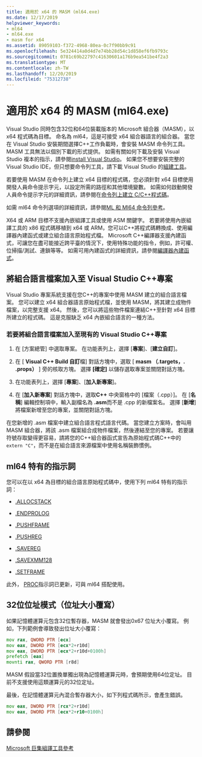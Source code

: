 ```yaml
---
title: 適用於 x64 的 MASM (ml64.exe)
ms.date: 12/17/2019
helpviewer_keywords:
- ml64
- ml64.exe
- masm for x64
ms.assetid: 89059103-f372-4968-80ea-0c7f90bb9c91
ms.openlocfilehash: 5e324414a0d4d7e74bb28d54c1d858ef6fb9793c
ms.sourcegitcommit: 0781c69b22797c41630601a176b9ea541be4f2a3
ms.translationtype: MT
ms.contentlocale: zh-TW
ms.lasthandoff: 12/20/2019
ms.locfileid: "75312738"
---
```

# <a name="masm-for-x64-ml64exe"></a>適用於 x64 的 MASM (ml64.exe)

Visual Studio 同時包含32位和64位裝載版本的 Microsoft 組合器（MASM），以 x64 程式碼為目標。 命名為 ml64，這是可接受 x64 組合器語言的組合器。 當您在 Visual Studio 安裝期間選擇C++工作負載時，會安裝 MASM 命令列工具。 MASM 工具無法以個別下載的形式提供。 如需有關如何下載及安裝 Visual Studio 複本的指示，請參閱[install Visual Studio](/visualstudio/install/install-visual-studio)。 如果您不想要安裝完整的 Visual Studio IDE，但只想要命令列工具，請下載 Visual Studio 的[組建工具](https://visualstudio.microsoft.com/downloads/#build-tools-for-visual-studio-2019)。

若要使用 MASM 在命令列上建立 x64 目標的程式碼，您必須針對 x64 目標使用開發人員命令提示字元，以設定所需的路徑和其他環境變數。 如需如何啟動開發人員命令提示字元的詳細資訊，請參閱在[命令列上建立 C/C++程式碼](../../build/building-on-the-command-line.md)。

如需 ml64 命令列選項的詳細資訊，請參閱[ML 和 Ml64 命令列參考](ml-and-ml64-command-line-reference.md)。

X64 或 ARM 目標不支援內嵌組譯工具或使用 ASM 關鍵字。 若要將使用內嵌組譯工具的 x86 程式碼移植到 x64 或 ARM，您可以C++將程式碼轉換成、使用編譯器內建函式或建立組合語言原始程式檔。 Microsoft C++編譯器支援內建函式，可讓您在盡可能接近跨平臺的情況下，使用特殊功能的指令，例如，許可權、位掃描/測試、連鎖等等。 如需可用內建函式的詳細資訊，請參閱[編譯器內建函式](../../intrinsics/compiler-intrinsics.md)。

## <a name="add-an-assembler-language-file-to-a-visual-studio-c-project"></a>將組合語言檔案加入至 Visual Studio C++專案

Visual Studio 專案系統支援在您C++的專案中使用 MASM 建立的組合語言檔案。 您可以建立 x64 組合器語言原始程式檔，並使用 MASM，將其建立成物件檔案，以完整支援 x64。 然後，您可以將這些物件檔案連結C++至針對 x64 目標所建立的程式碼。 這是克服缺乏 x64 內嵌組合語言的一種方法。

### <a name="to-add-an-assembler-language-file-to-an-existing-visual-studio-c-project"></a>若要將組合語言檔案加入至現有的 Visual Studio C++專案

1. 在 [方案總管] 中選取專案。 在功能表列上，選擇 [**專案**]、[**建立自訂**]。

1. 在 [ **Visual C++ Build 自訂**檔] 對話方塊中，選取 [ **masm （.targets，. .props）** ] 旁的核取方塊。 選擇 **[確定]** 以儲存選取專案並關閉對話方塊。

1. 在功能表列上，選擇 [**專案**]、[**加入新專案**]。

1. 在 [**加入新專案**] 對話方塊中，選取**C++** 中央窗格中的 [檔案（.cpp）]。 在 [**名稱**] 編輯控制項中，輸入副檔名為 **.asm**而不是 .cpp 的新檔案名。 選擇 [**新增**] 將檔案新增至您的專案，並關閉對話方塊。

在您新增的 .asm 檔案中建立組合語言程式語言代碼。 當您建立方案時，會叫用 MASM 組合器，將該 .asm 檔案組合成物件檔案，然後連結至您的專案。 若要讓符號存取變得更容易，請將您的C++組合器函式宣告為原始程式碼C++中的 `extern "C"`，而不是在組合語言來源檔案中使用名稱裝飾慣例。

## <a name="ml64-specific-directives"></a>ml64 特有的指示詞

您可以在以 x64 為目標的組合語言原始程式碼中，使用下列 ml64 特有的指示詞：

- [.ALLOCSTACK](dot-allocstack.md)

- [.ENDPROLOG](dot-endprolog.md)

- [.PUSHFRAME](dot-pushframe.md)

- [.PUSHREG](dot-pushreg.md)

- [.SAVEREG](dot-savereg.md)

- [.SAVEXMM128](dot-savexmm128.md)

- [.SETFRAME](dot-setframe.md)

此外， [PROC](proc.md)指示詞已更新，可與 ml64 搭配使用。

## <a name="32-bit-address-mode-address-size-override"></a>32位位址模式（位址大小覆寫）

如果記憶體運算元包含32位暫存器，MASM 就會發出0x67 位址大小覆寫。 例如，下列範例會導致發出位址大小覆寫：

```asm
mov rax, QWORD PTR [ecx]
mov eax, DWORD PTR [ecx*2+r10d]
mov eax, DWORD PTR [ecx*2+r10d+0100h]
prefetch [eax]
movnti rax, QWORD PTR [r8d]
```

MASM 假設當32位置換單獨出現為記憶體運算元時，會預期使用64位定址。 目前不支援使用這類運算元的32位定址。

最後，在記憶體運算元內混合暫存器大小，如下列程式碼所示，會產生錯誤。

```asm
mov eax, DWORD PTR [rcx*2+r10d]
mov eax, DWORD PTR [ecx*2+r10+0100h]
```

## <a name="see-also"></a>請參閱

[Microsoft 巨集組譯工具參考](microsoft-macro-assembler-reference.md)
